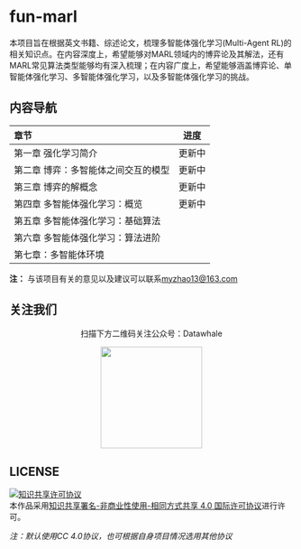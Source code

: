 # fun-marl

本项目旨在根据英文书籍、综述论文，梳理多智能体强化学习(Multi-Agent RL)的相关知识点。在内容深度上，希望能够对MARL领域内的博弈论及其解法，还有MARL常见算法类型能够均有深入梳理；在内容广度上，希望能够涵盖博弈论、单智能体强化学习、多智能体强化学习，以及多智能体强化学习的挑战。



## 内容导航

| 章节                                |  进度  |
| :---------------------------------- | :----: |
| 第一章 强化学习简介                 | 更新中 |
| 第二章 博弈：多智能体之间交互的模型 | 更新中 |
| 第三章 博弈的解概念                 | 更新中 |
| 第四章 多智能体强化学习：概览       | 更新中 |
| 第五章 多智能体强化学习：基础算法   |        |
| 第六章 多智能体强化学习：算法进阶   |        |
| 第七章：多智能体环境                |        |



**注：** 与该项目有关的意见以及建议可以联系<myzhao13@163.com>



## 关注我们

<div align=center>
<p>扫描下方二维码关注公众号：Datawhale</p>
<img src="https://raw.githubusercontent.com/datawhalechina/pumpkin-book/master/res/qrcode.jpeg" width = "180" height = "180">
</div>


## LICENSE

<a rel="license" href="http://creativecommons.org/licenses/by-nc-sa/4.0/"><img alt="知识共享许可协议" style="border-width:0" src="https://img.shields.io/badge/license-CC%20BY--NC--SA%204.0-lightgrey" /></a><br />本作品采用<a rel="license" href="http://creativecommons.org/licenses/by-nc-sa/4.0/">知识共享署名-非商业性使用-相同方式共享 4.0 国际许可协议</a>进行许可。

*注：默认使用CC 4.0协议，也可根据自身项目情况选用其他协议*
